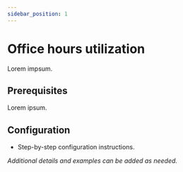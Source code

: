 ```yaml
---
sidebar_position: 1
---
```


# Office hours utilization  

Lorem impsum.

## Prerequisites

Lorem ipsum.

## Configuration

- Step-by-step configuration instructions.

_Additional details and examples can be added as needed._